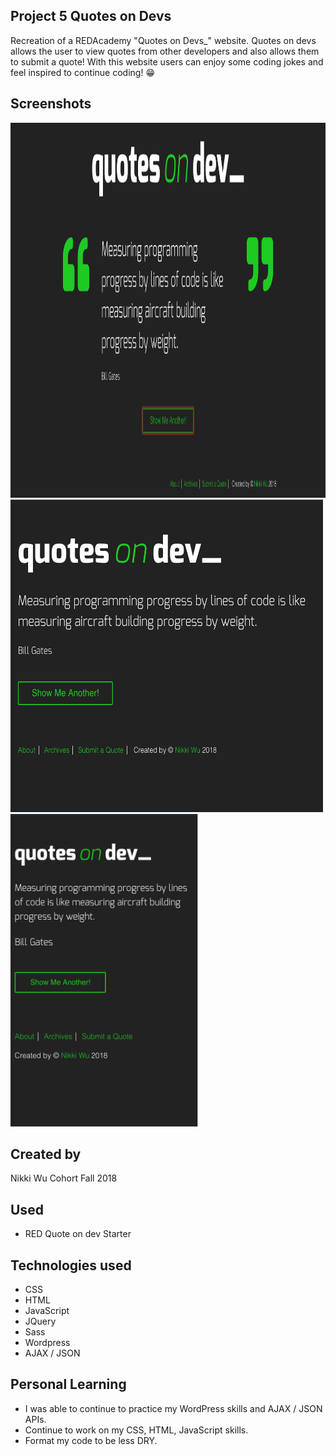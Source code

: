 ## Project 5 Quotes on Devs

Recreation of a REDAcademy "Quotes on Devs_" website. Quotes on devs allows the user to view quotes from other developers and also allows them to submit a quote! With this website users can enjoy some coding jokes and feel inspired to continue coding! 😁 

## Screenshots

<img src="screenshot/desktop.png"  width="1200" height="600">

<img src="screenshot/tablet.png"  width="500" height="500">

<img src="screenshot/mobile.png"  width="300" height="500">


## Created by

Nikki Wu Cohort Fall 2018

## Used 

* RED Quote on dev Starter

## Technologies used


* CSS
* HTML
* JavaScript
* JQuery
* Sass
* Wordpress 
* AJAX / JSON

## Personal Learning

* I was able to continue to practice my WordPress skills and AJAX / JSON APIs. 
* Continue to work on my CSS, HTML, JavaScript skills.
* Format my code to be less DRY. 

